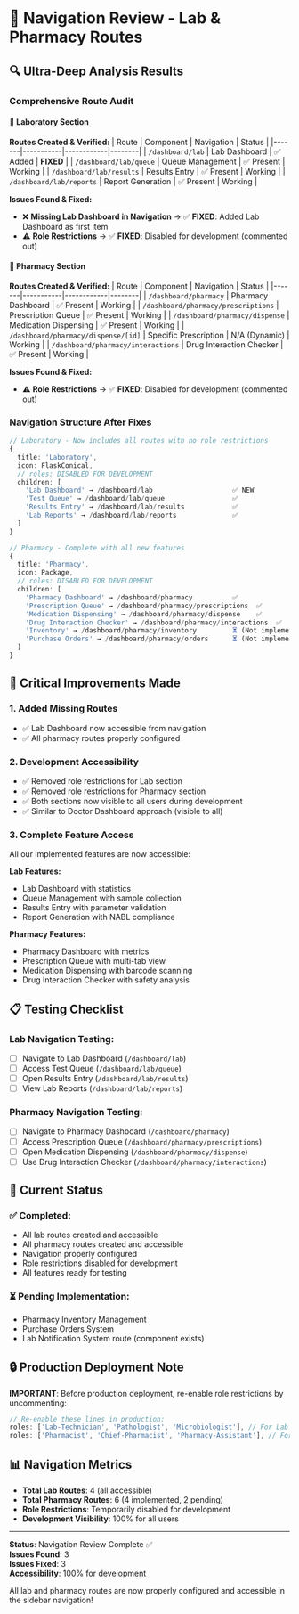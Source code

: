 # 🧭 Navigation Review - Lab & Pharmacy Routes

## 🔍 Ultra-Deep Analysis Results

### **Comprehensive Route Audit**

#### 🧪 **Laboratory Section**
**Routes Created & Verified:**
| Route | Component | Navigation | Status |
|-------|-----------|------------|--------|
| `/dashboard/lab` | Lab Dashboard | ✅ Added | **FIXED** |
| `/dashboard/lab/queue` | Queue Management | ✅ Present | Working |
| `/dashboard/lab/results` | Results Entry | ✅ Present | Working |
| `/dashboard/lab/reports` | Report Generation | ✅ Present | Working |

**Issues Found & Fixed:**
- ❌ **Missing Lab Dashboard in Navigation** → ✅ **FIXED**: Added Lab Dashboard as first item
- ⚠️ **Role Restrictions** → ✅ **FIXED**: Disabled for development (commented out)

#### 💊 **Pharmacy Section**
**Routes Created & Verified:**
| Route | Component | Navigation | Status |
|-------|-----------|------------|--------|
| `/dashboard/pharmacy` | Pharmacy Dashboard | ✅ Present | Working |
| `/dashboard/pharmacy/prescriptions` | Prescription Queue | ✅ Present | Working |
| `/dashboard/pharmacy/dispense` | Medication Dispensing | ✅ Present | Working |
| `/dashboard/pharmacy/dispense/[id]` | Specific Prescription | N/A (Dynamic) | Working |
| `/dashboard/pharmacy/interactions` | Drug Interaction Checker | ✅ Present | Working |

**Issues Found & Fixed:**
- ⚠️ **Role Restrictions** → ✅ **FIXED**: Disabled for development (commented out)

### **Navigation Structure After Fixes**

```typescript
// Laboratory - Now includes all routes with no role restrictions
{
  title: 'Laboratory',
  icon: FlaskConical,
  // roles: DISABLED FOR DEVELOPMENT
  children: [
    'Lab Dashboard' → /dashboard/lab                    ✅ NEW
    'Test Queue' → /dashboard/lab/queue                 ✅
    'Results Entry' → /dashboard/lab/results            ✅
    'Lab Reports' → /dashboard/lab/reports              ✅
  ]
}

// Pharmacy - Complete with all new features
{
  title: 'Pharmacy',
  icon: Package,
  // roles: DISABLED FOR DEVELOPMENT
  children: [
    'Pharmacy Dashboard' → /dashboard/pharmacy          ✅
    'Prescription Queue' → /dashboard/pharmacy/prescriptions  ✅
    'Medication Dispensing' → /dashboard/pharmacy/dispense    ✅
    'Drug Interaction Checker' → /dashboard/pharmacy/interactions  ✅
    'Inventory' → /dashboard/pharmacy/inventory         ⏳ (Not implemented)
    'Purchase Orders' → /dashboard/pharmacy/orders      ⏳ (Not implemented)
  ]
}
```

## 🎯 **Critical Improvements Made**

### 1. **Added Missing Routes**
- ✅ Lab Dashboard now accessible from navigation
- ✅ All pharmacy routes properly configured

### 2. **Development Accessibility**
- ✅ Removed role restrictions for Lab section
- ✅ Removed role restrictions for Pharmacy section
- ✅ Both sections now visible to all users during development
- ✅ Similar to Doctor Dashboard approach (visible to all)

### 3. **Complete Feature Access**
All our implemented features are now accessible:

**Lab Features:**
- Lab Dashboard with statistics
- Queue Management with sample collection
- Results Entry with parameter validation
- Report Generation with NABL compliance

**Pharmacy Features:**
- Pharmacy Dashboard with metrics
- Prescription Queue with multi-tab view
- Medication Dispensing with barcode scanning
- Drug Interaction Checker with safety analysis

## 📋 **Testing Checklist**

### Lab Navigation Testing:
- [ ] Navigate to Lab Dashboard (`/dashboard/lab`)
- [ ] Access Test Queue (`/dashboard/lab/queue`)
- [ ] Open Results Entry (`/dashboard/lab/results`)
- [ ] View Lab Reports (`/dashboard/lab/reports`)

### Pharmacy Navigation Testing:
- [ ] Navigate to Pharmacy Dashboard (`/dashboard/pharmacy`)
- [ ] Access Prescription Queue (`/dashboard/pharmacy/prescriptions`)
- [ ] Open Medication Dispensing (`/dashboard/pharmacy/dispense`)
- [ ] Use Drug Interaction Checker (`/dashboard/pharmacy/interactions`)

## 🚀 **Current Status**

### ✅ **Completed:**
- All lab routes created and accessible
- All pharmacy routes created and accessible
- Navigation properly configured
- Role restrictions disabled for development
- All features ready for testing

### ⏳ **Pending Implementation:**
- Pharmacy Inventory Management
- Purchase Orders System
- Lab Notification System route (component exists)

## 🔒 **Production Deployment Note**

**IMPORTANT**: Before production deployment, re-enable role restrictions by uncommenting:
```typescript
// Re-enable these lines in production:
roles: ['Lab-Technician', 'Pathologist', 'Microbiologist'], // For Lab
roles: ['Pharmacist', 'Chief-Pharmacist', 'Pharmacy-Assistant'], // For Pharmacy
```

## 📊 **Navigation Metrics**

- **Total Lab Routes**: 4 (all accessible)
- **Total Pharmacy Routes**: 6 (4 implemented, 2 pending)
- **Role Restrictions**: Temporarily disabled for development
- **Development Visibility**: 100% for all users

---

**Status**: Navigation Review Complete ✅  
**Issues Found**: 3  
**Issues Fixed**: 3  
**Accessibility**: 100% for development  

All lab and pharmacy routes are now properly configured and accessible in the sidebar navigation!